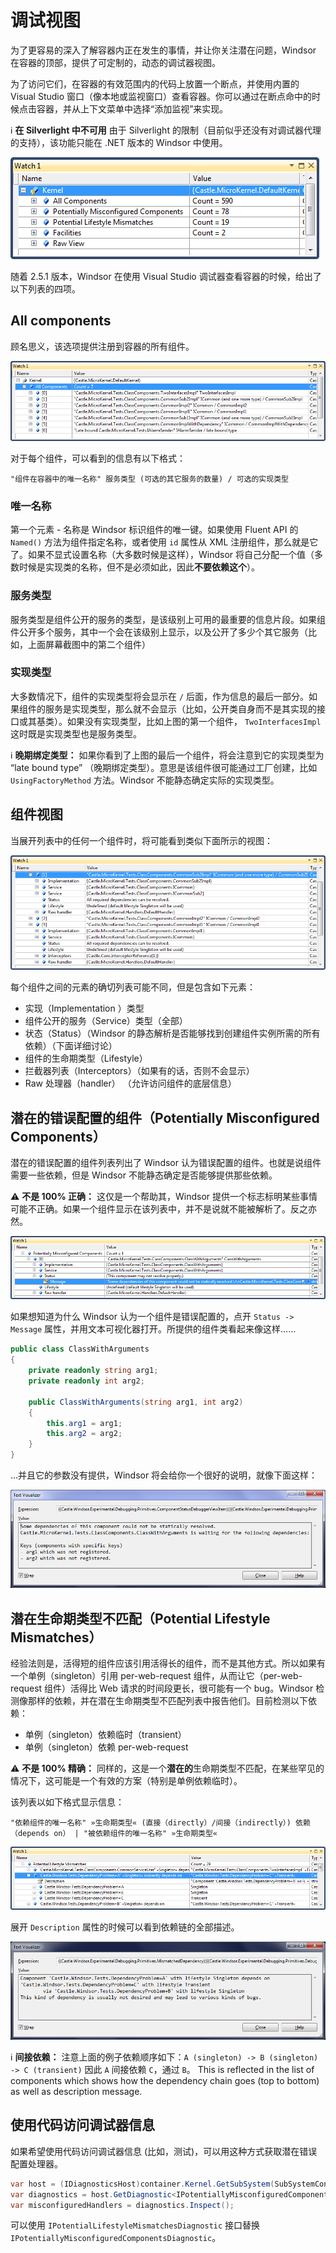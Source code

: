 # 调试视图

为了更容易的深入了解容器内正在发生的事情，并让你关注潜在问题，Windsor 在容器的顶部，提供了可定制的，动态的调试器视图。

为了访问它们，在容器的有效范围内的代码上放置一个断点，并使用内置的 Visual Studio 窗口（像本地或监视窗口）查看容器。你可以通过在断点命中的时候点击容器，并从上下文菜单中选择“添加监视”来实现。

:information_source: **在 Silverlight 中不可用** 由于 Silverlight 的限制（目前似乎还没有对调试器代理的支持），该功能只能在 .NET 版本的 Windsor 中使用。

![](images/debugger-view-list.png)

随着 2.5.1 版本，Windsor 在使用 Visual Studio 调试器查看容器的时候，给出了以下列表的四项。

## All components

顾名思义，该选项提供注册到容器的所有组件。

![](images/debugger-view-list-all-components.png)

对于每个组件，可以看到的信息有以下格式：

```
"组件在容器中的唯一名称" 服务类型 (可选的其它服务的数量) / 可选的实现类型
```

### 唯一名称

第一个元素 - 名称是 Windsor 标识组件的唯一键。如果使用 Fluent API 的 `Named()` 方法为组件指定名称，或者使用 `id` 属性从 XML 注册组件，那么就是它了。如果不显式设置名称（大多数时候是这样），Windsor 将自己分配一个值（多数时候是实现类的名称，但不是必须如此，因此**不要依赖这个**）。

### 服务类型

服务类型是组件公开的服务的类型，是该级别上可用的最重要的信息片段。如果组件公开多个服务，其中一个会在该级别上显示，以及公开了多少个其它服务（比如，上面屏幕截图中的第二个组件）

### 实现类型

大多数情况下，组件的实现类型将会显示在 `/` 后面，作为信息的最后一部分。如果组件的服务是实现类型，那么就不会显示（比如，公开类自身而不是其实现的接口或其基类）。如果没有实现类型，比如上图的第一个组件， `TwoInterfacesImpl` 这时既是实现类型也是服务类型。

:information_source: **晚期绑定类型：** 如果你看到了上图的最后一个组件，将会注意到它的实现类型为 “late bound type” （晚期绑定类型）。意思是该组件很可能通过工厂创建，比如 `UsingFactoryMethod` 方法。Windsor 不能静态确定实际的实现类型。

## 组件视图

当展开列表中的任何一个组件时，将可能看到类似下面所示的视图：

![](images/debugger-view-component.png)

每个组件之间的元素的确切列表可能不同，但是包含如下元素：

* 实现（Implementation ）类型
* 组件公开的服务（Service）类型（全部）
* 状态（Status）（Windsor 的静态解析是否能够找到创建组件实例所需的所有依赖）（下面详细讨论）
* 组件的生命期类型（Lifestyle）
* 拦截器列表（Interceptors）（如果有的话，否则不会显示）
* Raw 处理器（handler） （允许访问组件的底层信息）

## 潜在的错误配置的组件（Potentially Misconfigured Components）

潜在的错误配置的组件列表列出了 Windsor 认为错误配置的组件。也就是说组件需要一些依赖，但是 Windsor 不能静态确定是否能够提供那些依赖。

:warning: **不是 100% 正确：** 这仅是一个帮助其，Windsor 提供一个标志标明某些事情可能不正确。如果一个组件显示在该列表中，并不是说就不能被解析了。反之亦然。

![](images/debugger-view-potentially-misconfigured-components-list.png)

如果想知道为什么 Windsor 认为一个组件是错误配置的，点开 `Status -> Message` 属性，并用文本可视化器打开。所提供的组件类看起来像这样……

```csharp
public class ClassWithArguments
{
    private readonly string arg1;
    private readonly int arg2;

    public ClassWithArguments(string arg1, int arg2)
    {
        this.arg1 = arg1;
        this.arg2 = arg2;
    }
}
```

...并且它的参数没有提供，Windsor 将会给你一个很好的说明，就像下面这样：

![](images/debugger-view-potentially-misconfigured-components-status.png)

## 潜在生命期类型不匹配（Potential Lifestyle Mismatches）

经验法则是，活得短的组件应该引用活得长的组件，而不是其他方式。所以如果有一个单例（singleton）引用 per-web-request 组件，从而让它（per-web-request 组件）活得比 Web 请求的时间段更长，很可能有一个 bug。Windsor 检测像那样的依赖，并在潜在生命期类型不匹配列表中报告他们。目前检测以下依赖：

* 单例（singleton）依赖临时（transient）
* 单例（singleton）依赖 per-web-request

:warning: **不是 100% 精确：** 同样的，这是一个**潜在的**生命期类型不匹配，在某些罕见的情况下，这可能是一个有效的方案（特别是单例依赖临时）。

该列表以如下格式显示信息：

```
"依赖组件的唯一名称" »生命期类型« (直接（directly）/间接（indirectly）) 依赖（depends on） | "被依赖组件的唯一名称" »生命期类型«
```

![](images/debugger-view-potential-lifestyle-mismatches-list.png)

展开 `Description` 属性的时候可以看到依赖链的全部描述。

![](images/debugger-view-potential-lifestyle-mismatches-description.png)

:information_source: **间接依赖：** 注意上面的例子依赖顺序如下：`A (singleton) -> B (singleton) -> C (transient)` 因此 `A` 间接依赖 `C`，通过 `B`。 This is reflected in the list of components which shows how the dependency chain goes (top to bottom) as well as description message.

## 使用代码访问调试器信息

如果希望使用代码访问调试器信息 (比如，测试)，可以用这种方式获取潜在错误配置处理器。

```csharp
var host = (IDiagnosticsHost)container.Kernel.GetSubSystem(SubSystemConstants.DiagnosticsKey);
var diagnostics = host.GetDiagnostic<IPotentiallyMisconfiguredComponentsDiagnostic>();
var misconfiguredHandlers = diagnostics.Inspect();
```

可以使用 `IPotentialLifestyleMismatchesDiagnostic` 接口替换 `IPotentiallyMisconfiguredComponentsDiagnostic`。
